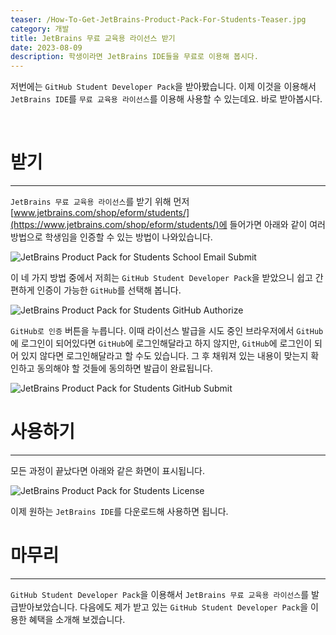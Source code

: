 ```yaml
---
teaser: /How-To-Get-JetBrains-Product-Pack-For-Students-Teaser.jpg
category: 개발
title: JetBrains 무료 교육용 라이선스 받기
date: 2023-08-09
description: 학생이라면 JetBrains IDE들을 무료로 이용해 봅시다.
---
```


저번에는 `GitHub Student Developer Pack`을 받아봤습니다. 이제 이것을 이용해서 `JetBrains IDE`를 `무료 교육용 라이선스`를 이용해 사용할 수 있는데요. 바로 받아봅시다.

<br />

# 받기

---

`JetBrains 무료 교육용 라이선스`를 받기 위해 먼저 [www.jetbrains.com/shop/eform/students/](https://www.jetbrains.com/shop/eform/students/)에 들어가면 아래와 같이 여러 방법으로 학생임을 인증할 수 있는 방법이 나와있습니다.

![JetBrains Product Pack for Students School Email Submit](/How-To-Get-JetBrains-Product-Pack-For-Students-School-Email-Submit.png)

이 네 가지 방법 중에서 저희는 `GitHub Student Developer Pack`을 받았으니 쉽고 간편하게 인증이 가능한 `GitHub`를 선택해 봅니다.

![JetBrains Product Pack for Students GitHub Authorize](/How-To-Get-JetBrains-Product-Pack-For-Students-GitHub-Authorize.png)

`GitHub로 인증` 버튼을 누릅니다. 이때 라이선스 발급을 시도 중인 브라우저에서 `GitHub`에 로그인이 되어있다면 `GitHub`에 로그인해달라고 하지 않지만, `GitHub`에 로그인이 되어 있지 않다면 로그인해달라고 할 수도 있습니다. 그 후 채워져 있는 내용이 맞는지 확인하고 동의해야 할 것들에 동의하면 발급이 완료됩니다.

![JetBrains Product Pack for Students GitHub Submit](/How-To-Get-JetBrains-Product-Pack-For-Students-GitHub-Submit.png)

# 사용하기

---

모든 과정이 끝났다면 아래와 같은 화면이 표시됩니다.

![JetBrains Product Pack for Students License](/How-To-Get-JetBrains-Product-Pack-For-Students-Licence.png)

이제 원하는 `JetBrains IDE`를 다운로드해 사용하면 됩니다.

# 마무리

---

`GitHub Student Developer Pack`을 이용해서 `JetBrains 무료 교육용 라이선스`를 발급받아보았습니다. 다음에도 제가 받고 있는 `GitHub Student Developer Pack`을 이용한 혜택을 소개해 보겠습니다.